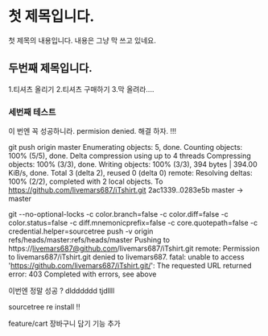 # 첫 제목입니다.
첫 제목의 내용입니다.
내용은 그냥 막 쓰고 있네요.

## 두번째 제목입니다.
1.티셔츠 올리기
2.티셔츠 구매하기
3.막 올려라....

### 세번째 테스트 
이 번엔 꼭 성공하니라.
permision denied. 해결 하자. !!!

git push origin master
Enumerating objects: 5, done.
Counting objects: 100% (5/5), done.
Delta compression using up to 4 threads
Compressing objects: 100% (3/3), done.
Writing objects: 100% (3/3), 394 bytes | 394.00 KiB/s, done.
Total 3 (delta 2), reused 0 (delta 0)
remote: Resolving deltas: 100% (2/2), completed with 2 local objects.
To https://github.com/livemars687/iTshirt.git
   2ac1339..0283e5b  master -> master

   git --no-optional-locks -c color.branch=false -c color.diff=false -c color.status=false -c diff.mnemonicprefix=false -c core.quotepath=false -c credential.helper=sourcetree push -v origin refs/heads/master:refs/heads/master 
Pushing to https://livemars687@github.com/livemars687/iTshirt.git
remote: Permission to livemars687/iTshirt.git denied to livemars687.
fatal: unable to access 'https://github.com/livemars687/iTshirt.git/': The requested URL returned error: 403
Completed with errors, see above

이번엔 정말 성공 ?
dldddddd tjdllll

sourcetree re install !!

feature/cart 장바구니 담기 기능 추가










